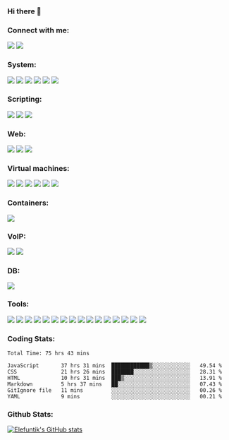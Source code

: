 ### Hi there 👋

### Connect with me:

<a href="https://www.linkedin.com/in/ivan-dziarzhynski-a02818151/">![](https://img.shields.io/badge/LinkedIn-Ivan_Dziarzhynski-informational?style=flat&logo=linkedin&logoColor=white&color=blueviolet)</a>
![](https://img.shields.io/badge/e--mail-ivdziarzhynski@gmail.com-informational?style=flat&logo=gmail&logoColor=white&color=blueviolet)

### System:

![](https://img.shields.io/badge/OS-Linux-informational?style=flat&logo=linux&logoColor=white&color=blueviolet)
![](https://img.shields.io/badge/Linux-Red_Hat-informational?style=flat&logo=redhat&logoColor=white&color=blueviolet)
![](https://img.shields.io/badge/Linux-CentOS-informational?style=flat&logo=centos&logoColor=white&color=blueviolet)
![](https://img.shields.io/badge/Linux-Rocky_Linux-informational?style=flat&logo=rockylinux&logoColor=white&color=blueviolet)
![](https://img.shields.io/badge/Linux-Ubuntu-informational?style=flat&logo=ubuntu&logoColor=white&color=blueviolet)
![](https://img.shields.io/badge/OS-Windows-informational?style=flat&logo=windows&logoColor=white&color=blueviolet)


### Scripting:


![](https://img.shields.io/badge/Script-Python-informational?style=flat&logo=python&logoColor=white&color=blueviolet)
![](https://img.shields.io/badge/Shell-Powershell-informational?style=flat&logo=powershell&logoColor=white&color=blueviolet)
![](https://img.shields.io/badge/Shell-Bash-informational?style=flat&logo=gnu-bash&logoColor=white&color=blueviolet)


### Web:

![](https://img.shields.io/badge/Code-JavaScript-informational?style=flat&logo=javascript&logoColor=white&color=blueviolet)
![](https://img.shields.io/badge/Code-HTML-informational?style=flat&logo=html5&logoColor=white&color=blueviolet)
![](https://img.shields.io/badge/Code-CSS-informational?style=flat&logo=css3&logoColor=white&color=blueviolet)


### Virtual machines:

![](https://img.shields.io/badge/VM-Hyper--V-informational?style=flat&logo=windows&logoColor=white&color=blueviolet)
![](https://img.shields.io/badge/VM-Proxmox-informational?style=flat&logo=proxmox&logoColor=white&color=blueviolet)
![](https://img.shields.io/badge/VM-VMWare-informational?style=flat&logo=vmware&logoColor=white&color=blueviolet)
![](https://img.shields.io/badge/VM-ESXi-informational?style=flat&logo=vmware&logoColor=white&color=blueviolet)
![](https://img.shields.io/badge/VM-Virtual_Box-informational?style=flat&logo=virtualbox&logoColor=white&color=blueviolet)
![](https://img.shields.io/badge/VM-KVM-informational?style=flat&logo=linux&logoColor=white&color=blueviolet)


### Containers:

![](https://img.shields.io/badge/Containers-Docker-informational?style=flat&logo=docker&logoColor=white&color=blueviolet)


### VoIP:

![](https://img.shields.io/badge/VoIP-Asterisk-informational?style=flat&logo=linux&logoColor=white&color=blueviolet)
![](https://img.shields.io/badge/VoIP-Free_PBX-informational?style=flat&logo=linux&logoColor=white&color=blueviolet)


### DB:

![](https://img.shields.io/badge/DB-SQL-informational?style=flat&logo=mysql&logoColor=white&color=blueviolet)

### Tools:


![](https://img.shields.io/badge/DevOps-Ansible-informational?style=flat&logo=ansible&logoColor=white&color=blueviolet)
![](https://img.shields.io/badge/DevOps-Terraform-informational?style=flat&logo=terraform&logoColor=white&color=blueviolet)
![](https://img.shields.io/badge/Linux-iptables-informational?style=flat&logo=linux&logoColor=white&color=blueviolet)
![](https://img.shields.io/badge/Linux-fail2ban-informational?style=flat&logo=linux&logoColor=white&color=blueviolet)
![](https://img.shields.io/badge/Linux-nmap-informational?style=flat&logo=linux&logoColor=white&color=blueviolet)
![](https://img.shields.io/badge/Linux-Vim-informational?style=flat&logo=vim&logoColor=white&color=blueviolet)
![](https://img.shields.io/badge/Monitoring-Zabbix-informational?style=flat&logo=zabbix&logoColor=white&color=blueviolet)
![](https://img.shields.io/badge/Monitoring-ELK-informational?style=flat&logo=kibana&logoColor=white&color=blueviolet)
![](https://img.shields.io/badge/Control_Version-Git-informational?style=flat&logo=git&logoColor=white&color=blueviolet)
![](https://img.shields.io/badge/Control_Version-Github-informational?style=flat&logo=github&logoColor=white&color=blueviolet)
![](https://img.shields.io/badge/Editor-VS_Code-informational?style=flat&logo=visual-studio-code&logoColor=white&color=blueviolet)
![](https://img.shields.io/badge/IDE-Pycharm-informational?style=flat&logo=pycharm&logoColor=white&color=blueviolet)
![](https://img.shields.io/badge/IDE-Webstorm-informational?style=flat&logo=webstorm&logoColor=white&color=blueviolet)
![](https://img.shields.io/badge/Atlassian-Jira-informational?style=flat&logo=jira&logoColor=white&color=blueviolet)
![](https://img.shields.io/badge/Atlassian-Confluence-informational?style=flat&logo=confluence&logoColor=white&color=blueviolet)
![](https://img.shields.io/badge/CRM-Bitrix24-informational?style=flat&logo=bitrix24&logoColor=white&color=blueviolet)


### Coding Stats:

<!--START_SECTION:waka-->

```text
Total Time: 75 hrs 43 mins

JavaScript       37 hrs 31 mins  ████████████▒░░░░░░░░░░░░   49.54 %
CSS              21 hrs 26 mins  ███████░░░░░░░░░░░░░░░░░░   28.31 %
HTML             10 hrs 31 mins  ███▒░░░░░░░░░░░░░░░░░░░░░   13.91 %
Markdown         5 hrs 37 mins   ██░░░░░░░░░░░░░░░░░░░░░░░   07.43 %
GitIgnore file   11 mins         ░░░░░░░░░░░░░░░░░░░░░░░░░   00.26 %
YAML             9 mins          ░░░░░░░░░░░░░░░░░░░░░░░░░   00.21 %
```

<!--END_SECTION:waka-->


### Github Stats:


[![Elefuntik's GitHub stats](https://github-readme-stats.vercel.app/api?username=elefuntik)](https://github.com/anuraghazra/github-readme-stats)



<!--
**Elefuntik/Elefuntik** is a ✨ _special_ ✨ repository because its `README.md` (this file) appears on your GitHub profile.

Here are some ideas to get you started:

- 🔭 I’m currently working on ...
- 🌱 I’m currently learning ...
- 👯 I’m looking to collaborate on ...
- 🤔 I’m looking for help with ...
- 💬 Ask me about ...
- 📫 How to reach me: ...
- 😄 Pronouns: ...
- ⚡ Fun fact: ...
-->

